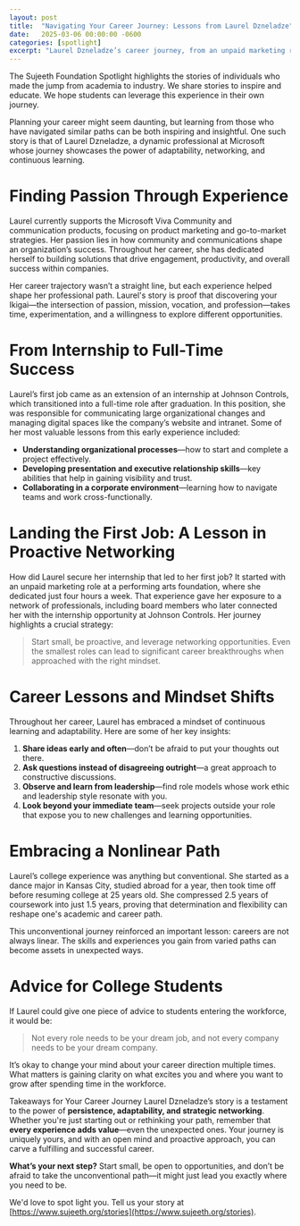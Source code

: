 ```yaml
---
layout: post
title:  "Navigating Your Career Journey: Lessons from Laurel Dzneladze"
date:   2025-03-06 00:00:00 -0600
categories: [spotlight]
excerpt: "Laurel Dzneladze’s career journey, from an unpaid marketing role to a full-time position at Johnson Controls, shows how even small roles can lead to significant opportunities. Laurel’s advice to students is to embrace an open mindset, explore different career paths, and focus on what excites them to build a fulfilling career."
---
```

The Sujeeth Foundation Spotlight highlights the stories of individuals who made the jump from academia to industry.  We share stories to inspire and educate.  We hope students can leverage this experience in their own journey.

Planning your career might seem daunting, but learning from those who have navigated similar paths can be both inspiring and insightful. One such story is that of Laurel Dzneladze, a dynamic professional at Microsoft whose journey showcases the power of adaptability, networking, and continuous learning.

# Finding Passion Through Experience
Laurel currently supports the Microsoft Viva Community and communication products, focusing on product marketing and go-to-market strategies. Her passion lies in how community and communications shape an organization’s success. Throughout her career, she has dedicated herself to building solutions that drive engagement, productivity, and overall success within companies.

Her career trajectory wasn’t a straight line, but each experience helped shape her professional path. Laurel's story is proof that discovering your Ikigai—the intersection of passion, mission, vocation, and profession—takes time, experimentation, and a willingness to explore different opportunities.

# From Internship to Full-Time Success
Laurel’s first job came as an extension of an internship at Johnson Controls, which transitioned into a full-time role after graduation. In this position, she was responsible for communicating large organizational changes and managing digital spaces like the company’s website and intranet.
Some of her most valuable lessons from this early experience included: 
- **Understanding organizational processes**—how to start and complete a project effectively.
- **Developing presentation and executive relationship skills**—key abilities that help in gaining visibility and trust.
- **Collaborating in a corporate environment**—learning how to navigate teams and work cross-functionally.

# Landing the First Job: A Lesson in Proactive Networking
How did Laurel secure her internship that led to her first job? It started with an unpaid marketing role at a performing arts foundation, where she dedicated just four hours a week. That experience gave her exposure to a network of professionals, including board members who later connected her with the internship opportunity at Johnson Controls.
Her journey highlights a crucial strategy:
> Start small, be proactive, and leverage networking opportunities. Even the smallest roles can lead to significant career breakthroughs when approached with the right mindset.
 
# Career Lessons and Mindset Shifts
Throughout her career, Laurel has embraced a mindset of continuous learning and adaptability. Here are some of her key insights:
1. **Share ideas early and often**—don’t be afraid to put your thoughts out there.
2. **Ask questions instead of disagreeing outright**—a great approach to constructive discussions.
3. **Observe and learn from leadership**—find role models whose work ethic and leadership style resonate with you.
4. **Look beyond your immediate team**—seek projects outside your role that expose you to new challenges and learning opportunities.
 
# Embracing a Nonlinear Path
Laurel’s college experience was anything but conventional. She started as a dance major in Kansas City, studied abroad for a year, then took time off before resuming college at 25 years old. She compressed 2.5 years of coursework into just 1.5 years, proving that determination and flexibility can reshape one's academic and career path.
 
This unconventional journey reinforced an important lesson: careers are not always linear. The skills and experiences you gain from varied paths can become assets in unexpected ways.
 
# Advice for College Students
If Laurel could give one piece of advice to students entering the workforce, it would be:
 
> Not every role needs to be your dream job, and not every company needs to be your dream company.
 
It’s okay to change your mind about your career direction multiple times. What matters is gaining clarity on what excites you and where you want to grow after spending time in the workforce.
 
Takeaways for Your Career Journey
Laurel Dzneladze’s story is a testament to the power of **persistence, adaptability, and strategic networking**. Whether you're just starting out or rethinking your path, remember that **every experience adds value**—even the unexpected ones. Your journey is uniquely yours, and with an open mind and proactive approach, you can carve a fulfilling and successful career.
 
**What’s your next step?** Start small, be open to opportunities, and don’t be afraid to take the unconventional path—it might just lead you exactly where you need to be.

We'd love to spot light you.  Tell us your story at [https://www.sujeeth.org/stories](https://www.sujeeth.org/stories).

